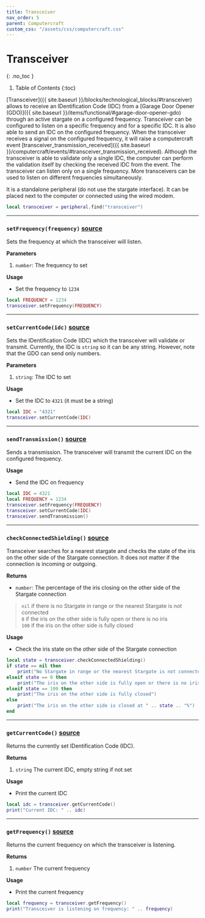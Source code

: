 ```yaml
---
title: Transceiver
nav_order: 5
parent: Computercraft
custom_css: "/assets/css/computercraft.css"
---
```


# Transceiver
{: .no_toc }

1. Table of Contents
{:toc}

[//]: # (TODO: improve this description)
[Transceiver]({{ site.baseurl }}/blocks/technological_blocks/#transceiver) allows to receive an IDentification Code (IDC) from a [Garage Door Opener (GDO)]({{ site.baseurl }}/items/functional/#garage-door-opener-gdo) through an active stargate on a configured frequency.
Transceiver can be configured to listen on a specific frequency and for a specific IDC.
It is also able to send an IDC on the configured frequency.
When the transceiver receives a signal on the configured frequency, it will raise a computercraft event [transceiver_transmission_received]({{ site.baseurl }}/computercraft/events/#transceiver_transmission_received).
Although the transceiver is able to validate only a single IDC, the computer can perform the validation itself by checking the received IDC from the event.
The transceiver can listen only on a single frequency.
More transceivers can be used to listen on different frequencies simultaneously.

It is a standalone peripheral (do not use the stargate interface). 
It can be placed next to the computer or connected using the wired modem.
```lua
local transceiver = peripheral.find("transceiver")
```

___

<h3 class="h-function">
    <code>setFrequency(frequency)</code>
    <a class="source" target="_blank" href="https://github.com/Povstalec/StargateJourney/blob/e2419d72c2000262cd05757a30e5feda1248ff27/src/main/java/net/povstalec/sgjourney/common/compatibility/cctweaked/methods/TransceiverMethods.java#L12">source</a>
</h3>

Sets the frequency at which the transceiver will listen.

**Parameters**
1. `number`: The frequency to set

**Usage**
- Set the frequency to `1234`
```lua
local FREQUENCY = 1234
transceiver.setFrequency(FREQUENCY)
```

___

<h3 class="h-function">
    <code>setCurrentCode(idc)</code>
    <a class="source" target="_blank" href="https://github.com/Povstalec/StargateJourney/blob/e2419d72c2000262cd05757a30e5feda1248ff27/src/main/java/net/povstalec/sgjourney/common/compatibility/cctweaked/methods/TransceiverMethods.java#L31">source</a>
</h3>

Sets the IDentification Code (IDC) which the transceiver will validate or transmit.
Currently, the IDC is `string` so it can be any string.
However, note that the GDO can send only numbers.

**Parameters**
1. `string`: The IDC to set

**Usage**
- Set the IDC to `4321` (it must be a string)
```lua
local IDC = "4321"
transceiver.setCurrentCode(IDC)
```

___

<h3 class="h-function">
    <code>sendTransmission()</code>
    <a class="source" target="_blank" href="https://github.com/Povstalec/StargateJourney/blob/e2419d72c2000262cd05757a30e5feda1248ff27/src/main/java/net/povstalec/sgjourney/common/compatibility/cctweaked/methods/TransceiverMethods.java#L50">source</a>
</h3>

Sends a transmission.
The transceiver will transmit the current IDC on the configured frequency.

**Usage**
- Send the IDC on frequency
```lua
local IDC = 4321
local FREQUENCY = 1234
transceiver.setFrequency(FREQUENCY)
transceiver.setCurrentCode(IDC)
transceiver.sendTransmission()
```

___

<h3 class="h-function">
    <code>checkConnectedShielding()</code>
    <a class="source" target="_blank" href="https://github.com/Povstalec/StargateJourney/blob/e2419d72c2000262cd05757a30e5feda1248ff27/src/main/java/net/povstalec/sgjourney/common/compatibility/cctweaked/methods/TransceiverMethods.java#L73">source</a>
</h3>

Transceiver searches for a nearest stargate and checks the state of the iris on the other side of the Stargate connection.
It does not matter if the connection is incoming or outgoing.

**Returns**
- `number`: The percentage of the iris closing on the other side of the Stargate connection
> `nil` if there is no Stargate in range or the nearest Stargate is not connected  
> `0` if the iris on the other side is fully open or there is no iris  
> `100` if the iris on the other side is fully closed  

**Usage**
- Check the iris state on the other side of the Stargate connection
```lua
local state = transceiver.checkConnectedShielding()
if state == nil then
    print("No Stargate in range or the nearest Stargate is not connected")
elseif state == 0 then
    print("The iris on the other side is fully open or there is no iris")
elseif state == 100 then
    print("The iris on the other side is fully closed")
else
    print("The iris on the other side is closed at " .. state .. "%")
end
```

___

<h3 class="h-function">
    <code>getCurrentCode()</code>
    <a class="source" target="_blank" href="https://github.com/Povstalec/StargateJourney/blob/e2419d72c2000262cd05757a30e5feda1248ff27/src/main/java/net/povstalec/sgjourney/common/compatibility/cctweaked/peripherals/TransceiverPeripheral.java#L115">source</a>
</h3>

Returns the currently set IDentification Code (IDC).

**Returns**
1. `string` The current IDC, empty string if not set

**Usage**
- Print the current IDC
```lua
local idc = transceiver.getCurrentCode()
print("Current IDC: " .. idc)
```

___

<h3 class="h-function">
    <code>getFrequency()</code>
    <a class="source" target="_blank" href="https://github.com/Povstalec/StargateJourney/blob/e2419d72c2000262cd05757a30e5feda1248ff27/src/main/java/net/povstalec/sgjourney/common/compatibility/cctweaked/peripherals/TransceiverPeripheral.java#L109">source</a>
</h3>

Returns the current frequency on which the transceiver is listening.

**Returns**
1. `number` The current frequency

**Usage**
- Print the current frequency
```lua
local frequency = transceiver.getFrequency()
print("Transceiver is listening on frequency: " .. frequency)
```
